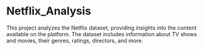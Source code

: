 # Netflix_Analysis
This project analyzes the Netflix dataset, providing insights into the content available on the platform. The dataset includes information about TV shows and movies, their genres, ratings, directors, and more.

